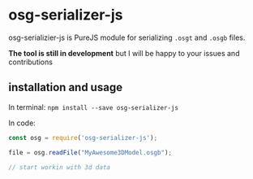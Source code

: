 # osg-serializer-js
osg-serializier-js is PureJS module for serializing `.osgt` and `.osgb` files. 

**The tool is still in development** but I will be happy to your issues and contributions

##  installation and usage

In terminal: `npm install --save osg-serializer-js`

In code:
```javascript
const osg = require('osg-serializer-js');

file = osg.readFile("MyAwesome3DModel.osgb");

// start workin with 3d data

```
